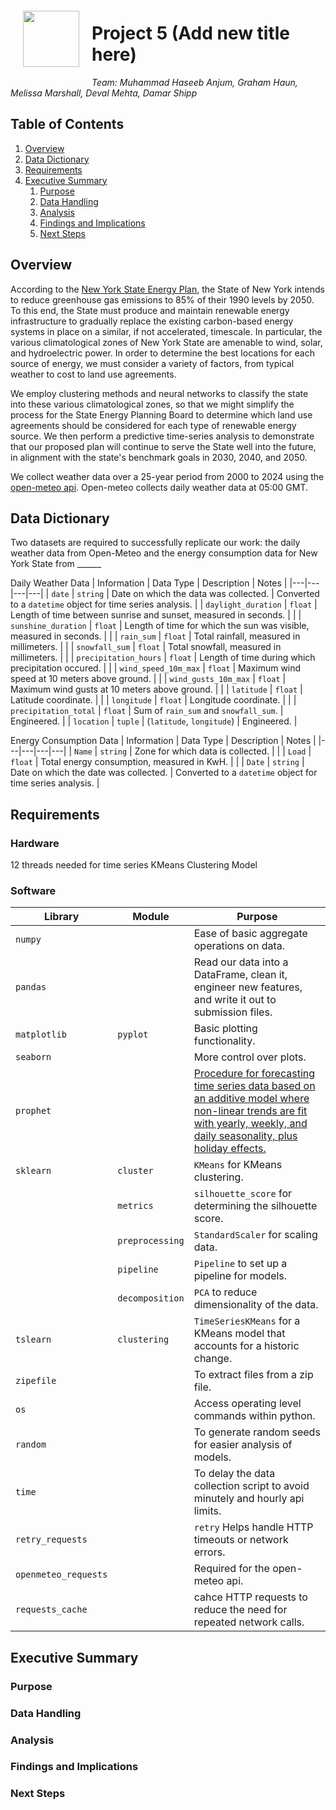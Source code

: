 <img src="http://imgur.com/1ZcRyrc.png" style="float: left; margin: 20px; height: 90px">

# Project 5 (Add new title here)

*Team: Muhammad Haseeb Anjum, Graham Haun, Melissa Marshall, Deval Mehta, Damar Shipp*

## Table of Contents
1) [Overview](#Overview) 
2) [Data Dictionary](<#Data Dictionary>)
3) [Requirements](#Requirements)
4) [Executive Summary](<#Executive Summary>)
    1) [Purpose](<#Purpose>)
    2) [Data Handling](<#Data Handling>)
    3) [Analysis](#Analysis)
    4) [Findings and Implications](<#Findings and Implications>)
    5) [Next Steps](#Next-Steps)

## Overview
According to the [New York State Energy Plan](https://energyplan.ny.gov/), the State of New York intends to reduce greenhouse gas emissions to 85% of their 1990 levels by 2050. To this end, the State must produce and maintain renewable energy infrastructure to gradually replace the existing carbon-based energy systems in place on a similar, if not accelerated, timescale. In particular, the various climatological zones of New York State are amenable to wind, solar, and hydroelectric power. In order to determine the best locations for each source of energy, we must consider a variety of factors, from typical weather to cost to land use agreements.

We employ clustering methods and neural networks to classify the state into these various climatological zones, so that we might simplify the process for the State Energy Planning Board to determine which land use agreements should be considered for each type of renewable energy source. We then perform a predictive time-series analysis to demonstrate that our proposed plan will continue to serve the State well into the future, in alignment with the state's benchmark goals in 2030, 2040, and 2050.

We collect weather data over a 25-year period from 2000 to 2024 using the [open-meteo api](https://open-meteo.com/). Open-meteo collects daily weather data at 05:00 GMT. 

## Data Dictionary
Two datasets are required to successfully replicate our work: the daily weather data from Open-Meteo and the energy consumption data for New York State from ______

Daily Weather Data
| Information | Data Type | Description | Notes |
|---|---|---|---|
| `date` | `string` | Date on which the data was collected. | Converted to a `datetime` object for time series analysis. |
| `daylight_duration` | `float` | Length of time between sunrise and sunset, measured in seconds. |  |
| `sunshine_duration` | `float` | Length of time for which the sun was visible, measured in seconds. |  |
| `rain_sum` | `float` | Total rainfall, measured in millimeters. |  |
| `snowfall_sum` | `float` | Total snowfall, measured in millimeters. |  |
| `precipitation_hours` | `float` | Length of time during which precipitation occured. |  |
| `wind_speed_10m_max` | `float` | Maximum wind speed at 10 meters above ground. |  |
| `wind_gusts_10m_max` | `float` | Maximum wind gusts at 10 meters above ground. |  |
| `latitude` | `float` | Latitude coordinate. |  |
| `longitude` | `float` | Longitude coordinate. |  |
| `precipitation_total` | `float` | Sum of `rain_sum` and `snowfall_sum`. | Engineered. |
| `location` | `tuple` | (`latitude`, `longitude`) | Engineered. |

Energy Consumption Data
| Information | Data Type | Description | Notes |
|---|---|---|---|
| `Name` | `string` | Zone for which data is collected. |  |
| `Load` | `float` | Total energy consumption, measured in KwH. |  |
| `Date` | `string` | Date on which the date was collected. | Converted to a `datetime` object for time series analysis. |

## Requirements

### Hardware
12 threads needed for time series KMeans Clustering Model
### Software
| Library | Module | Purpose |
| --- | --- | --- |
| `numpy` || Ease of basic aggregate operations on data.|
| `pandas` || Read our data into a DataFrame, clean it, engineer new features, and write it out to submission files.|
| `matplotlib` | `pyplot`| Basic plotting functionality.|
| `seaborn` || More control over plots.|
| `prophet` || [Procedure for forecasting time series data based on an additive model where non-linear trends are fit with yearly, weekly, and daily seasonality, plus holiday effects.](https://facebook.github.io/prophet/)|
| `sklearn` | `cluster`| `KMeans` for KMeans clustering.|
|  | `metrics`| `silhouette_score` for determining the silhouette score.|
|  | `preprocessing`| `StandardScaler` for scaling data.|
|  | `pipeline`| `Pipeline` to set up a pipeline for models.|
|  | `decomposition`| `PCA` to reduce dimensionality of the data.|
| `tslearn` | `clustering`| `TimeSeriesKMeans` for a KMeans model that accounts for a historic change.|
| `zipefile` | | To extract files from a zip file.|
| `os` | | Access operating level commands within python.|
| `random` | | To generate random seeds for easier analysis of models.|
| `time` | | To delay the data collection script to avoid minutely and hourly api limits.|
| `retry_requests` | | `retry` Helps handle HTTP timeouts or network errors.|
| `openmeteo_requests` | | Required for the open-meteo api.|
| `requests_cache` | | cahce HTTP requests to reduce the need for repeated network calls.|
## Executive Summary

### Purpose

### Data Handling

### Analysis

### Findings and Implications

### Next Steps